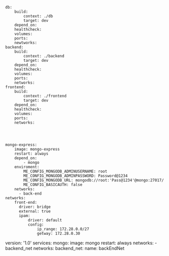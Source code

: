     db:
        build:
            context: ./db
            target: dev
        depend_on:
        healthcheck:
        volumes:
        ports:
        newtworks:
    backend:
        build:
            context: ./backend
            target: dev
        depend_on:
        healthcheck:
        volumes:
        ports:
        networks:
    frontend:
        build:
            context: ./frontend
            target: dev
        depend_on:
        healthcheck:
        volumes:
        ports:
        networks:




    mongo-express:
        image: mongo-express
        restart: always
        depend_on:
            - mongo
        enviroment:
            ME_CONFIG_MONGODB_ADMINUSERNAME: root
            ME_CONFIG_MONGODB_ADMINPASSWORD: Password@1234
            ME_CONFIG_MONGODB_URL: mongodb://root:'Pass@1234'@mongo:27017/
            ME_CONFIG_BASICAUTH: false
        networks:
          - back-end    
    networks:
        front-end:
          driver: bridge
          external: true
          ipam:
              driver: default
              config:
                  ip_range: 172.28.0.0/27
                  getway: 172.28.0.30



version: '1.0'
services:
    mongo:
        image: mongo
        restart: always
        networks:
          - backend_net
    networks:
        backend_net:
            name: backEndNet
